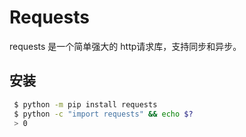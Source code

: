 <!--
 * @Author: facsert
 * @Date: 2023-12-13 20:57:56
 * @LastEditTime: 2023-12-13 20:58:57
 * @LastEditors: facsert
 * @Description: 
-->

# Requests

requests 是一个简单强大的 http请求库，支持同步和异步。

## 安装

```bash
 $ python -m pip install requests
 $ python -c "import requests" && echo $?
 > 0
```

##